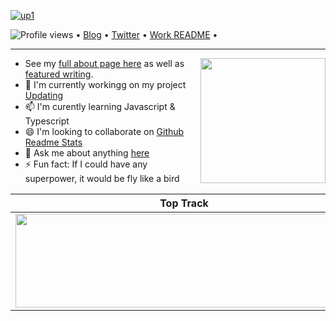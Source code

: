 <!--<h3 align="center">![image](https://user-images.githubusercontent.com/68894302/124265367-c8130d80-db5f-11eb-86d7-5c144c75c96d.jpg)
</h3> -->
[![up1](https://user-images.githubusercontent.com/68894302/124266585-5f2c9500-db61-11eb-93d8-acbd66875248.jpg)](https://github.com/14601?tab=repositories)

<p align="left">
  <img src="https://github.com/14601" alt="Profile views"> •  
  <a href="https://updating.com/">Blog</a> •
  <a href="https://twitter.com/intent/follow?screen_name=h4ktun4&tw_p=followbutton">Twitter</a> •
  <a href="https://github.com/14601/14601#readme">Work README</a> •
</p>

---

<a href="https://myoctocat.dev/@14601/octocat">
  <img align="right" src="https://user-images.githubusercontent.com/68894302/124269073-99e3fc80-db64-11eb-9d24-db8f21f89ac5.png" width=200 />
</a> 



- See my [full about page here](http:update.com) as well as [featured writing](https:updating.com).
- 👯 I'm currently workingg on my project [Updating](updating)
- 📫 I'm curently learning Javascript & Typescript
- 😄 I'm looking to collaborate on [Github Readme Stats]()
- 💬 Ask me about anything [here](https://twitter.com/h4ktun4) 
- ⚡ Fun fact: If I could have any superpower, it would be fly like a bird 



| Top Track                                                                                                                   |
| ----------------------------------------------------------------------------------------------------------------------------|
| <a href="https://open.spotify.com/track/463CkQjx2Zk1yXoBuierM9?si=e764bccd13f04281"><img src="https://user-images.githubusercontent.com/68894302/124342973-49b37b80-dbf2-11eb-9671-b9312f8f7abb.jpg" width="540" height="150"></a> |

